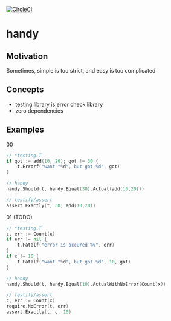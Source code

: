 [![CircleCI](https://circleci.com/gh/podhmo/handy.svg?style=svg)](https://circleci.com/gh/podhmo/handy)

# handy

## Motivation

Sometimes, simple is too strict, and easy is too complicated

## Concepts

- testing library is error check library
- zero dependencies

## Examples

00

```go
// *testing.T
if got := add(10, 20); got != 30 {
	t.Errorf("want "%d", but got %d", got)
}

// handy
handy.Should(t, handy.Equal(30).Actual(add(10,20)))

// testify/assert
assert.Exactly(t, 30, add(10,20))
```

01 (TODO)

```go
// *testing.T
c, err := Count(x)
if err != nil {
	t.Fatalf("error is occured %v", err)
}
if c != 10 {
	t.Fatalf("want "%d", but got %d", 10, got)
}

// handy
handy.Should(t, handy.Equal(10).ActualWithNoError(Count(x))

// testify/assert
c, err := Count(x)
require.NoError(t, err)
assert.Exactly(t, c, 10)
```
